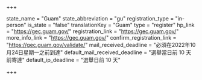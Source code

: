 +++

state_name = "Guam"
state_abbreviation = "gu"
registration_type = "in-person"
is_state = "false"
translationKey = "Guam"
type = "register"
hp_link = "https://gec.guam.gov/"
registration_link = "https://gec.guam.gov/"
more_info_link = "https://gec.guam.gov/"
confirm_registration_link = "https://gec.guam.gov/validate/"
mail_received_deadline = "必須在2022年10月24日星期一之前到達"
default_mail_received_deadline = "選舉當日前 10 天前寄達"
default_ip_deadline = "選舉日前 10 天"

+++